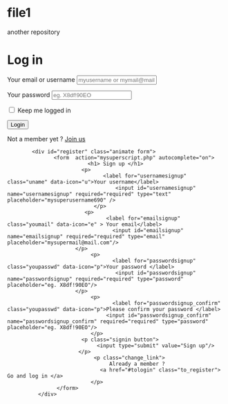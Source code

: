 # file1
another repository 

<div id="container_demo" >
  <!-- hidden anchor to stop jump http://www.css3create.com/Astuce-Empecher-le-scroll-avec-l-utilisation-de-target#wrap4  -->
       <a class="hiddenanchor" id="toregister"></a>
        <a class="hiddenanchor" id="tologin"></a>
    <div id="wrapper">
             <div id="login" class="animate form">
                       <form  action="mysuperscript.php" autocomplete="on"> 
                          <h1>Log in</h1> 
                               <p> 
                                      <label for="username" class="uname" data-icon="u" > Your email or username </label>
                                      <input id="username" name="username" required="required" type="text" placeholder="myusername or mymail@mail.com"/>
                           </p>
                                <p> 
                                       <label for="password" class="youpasswd" data-icon="p"> Your password </label>
                                       <input id="password" name="password" required="required" type="password" placeholder="eg. X8df!90EO" /> 
                                </p>
                             <p class="keeplogin"> 
                                    <input type="checkbox" name="loginkeeping" id="loginkeeping" value="loginkeeping" /> 
                                    <label for="loginkeeping">Keep me logged in</label>
                          </p>
                               <p class="login button"> 
                                     <input type="submit" value="Login" /> 
                                </p>
                             <p class="change_link">
                                 Not a member yet ?
                                        <a href="#toregister" class="to_register">Join us</a>
                          </p>
                       </form>
         </div>

            <div id="register" class="animate form">
                   <form  action="mysuperscript.php" autocomplete="on"> 
                              <h1> Sign up </h1> 
                            <p> 
                                   <label for="usernamesignup" class="uname" data-icon="u">Your username</label>
                                       <input id="usernamesignup" name="usernamesignup" required="required" type="text" placeholder="mysuperusername690" />
                                </p>
                             <p> 
                                    <label for="emailsignup" class="youmail" data-icon="e" > Your email</label>
                                      <input id="emailsignup" name="emailsignup" required="required" type="email" placeholder="mysupermail@mail.com"/> 
                          </p>
                               <p> 
                                      <label for="passwordsignup" class="youpasswd" data-icon="p">Your password </label>
                                       <input id="passwordsignup" name="passwordsignup" required="required" type="password" placeholder="eg. X8df!90EO"/>
                          </p>
                               <p> 
                                      <label for="passwordsignup_confirm" class="youpasswd" data-icon="p">Please confirm your password </label>
                                    <input id="passwordsignup_confirm" name="passwordsignup_confirm" required="required" type="password" placeholder="eg. X8df!90EO"/>
                               </p>
                            <p class="signin button"> 
                                 <input type="submit" value="Sign up"/> 
                           </p>
                                <p class="change_link">  
                                     Already a member ?
                                  <a href="#tologin" class="to_register"> Go and log in </a>
                               </p>
                    </form>
              </div>
         
  </div>
</div>  
